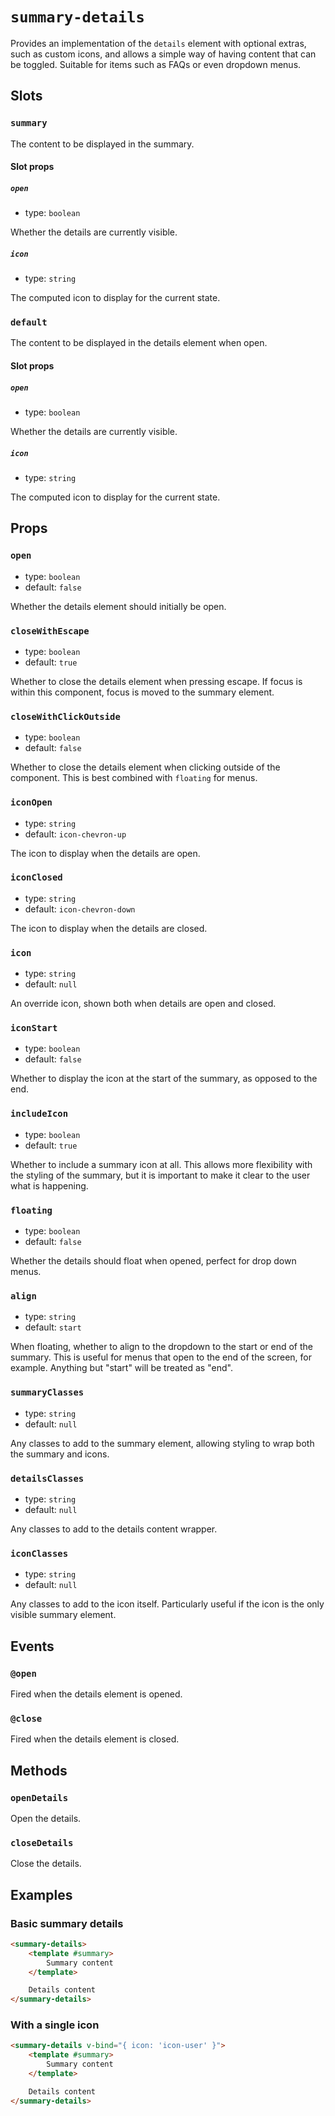 # `summary-details`

Provides an implementation of the `details` element with optional extras, such as custom icons, and allows a simple way of having content that can be toggled. Suitable for items such as FAQs or even dropdown menus.

## Slots

### `summary`

The content to be displayed in the summary.

#### Slot props

##### `open`

- type: `boolean`

Whether the details are currently visible.

##### `icon`

- type: `string`

The computed icon to display for the current state.

### `default`

The content to be displayed in the details element when open.

#### Slot props

##### `open`

- type: `boolean`

Whether the details are currently visible.

##### `icon`

- type: `string`

The computed icon to display for the current state.

## Props

### `open`

- type: `boolean`
- default: `false`

Whether the details element should initially be open.

### `closeWithEscape`

- type: `boolean`
- default: `true`

Whether to close the details element when pressing escape. If focus is within this component, focus is moved to the summary element.

### `closeWithClickOutside`

- type: `boolean`
- default: `false`

Whether to close the details element when clicking outside of the component. This is best combined with `floating` for menus.

### `iconOpen`

- type: `string`
- default: `icon-chevron-up`

The icon to display when the details are open.

### `iconClosed`

- type: `string`
- default: `icon-chevron-down`

The icon to display when the details are closed.

### `icon`

- type: `string`
- default: `null`

An override icon, shown both when details are open and closed.

### `iconStart`

- type: `boolean`
- default: `false`

Whether to display the icon at the start of the summary, as opposed to the end.

### `includeIcon`

- type: `boolean`
- default: `true`

Whether to include a summary icon at all. This allows more flexibility with the styling of the summary, but it is important to make it clear to the user what is happening.

### `floating`

- type: `boolean`
- default: `false`

Whether the details should float when opened, perfect for drop down menus.

### `align`

- type: `string`
- default: `start`

When floating, whether to align to the dropdown to the start or end of the summary. This is useful for menus that open to the end of the screen, for example. Anything but "start" will be treated as "end".

### `summaryClasses`

- type: `string`
- default: `null`

Any classes to add to the summary element, allowing styling to wrap both the summary and icons.

### `detailsClasses`

- type: `string`
- default: `null`

Any classes to add to the details content wrapper.

### `iconClasses`

- type: `string`
- default: `null`

Any classes to add to the icon itself. Particularly useful if the icon is the only visible summary element.

## Events

### `@open`

Fired when the details element is opened.

### `@close`

Fired when the details element is closed.

## Methods

### `openDetails`

Open the details.

### `closeDetails`

Close the details.

## Examples

### Basic summary details

```html
<summary-details>
	<template #summary>
		Summary content
	</template>

	Details content
</summary-details>
```

### With a single icon

```html
<summary-details v-bind="{ icon: 'icon-user' }">
	<template #summary>
		Summary content
	</template>

	Details content
</summary-details>
```
